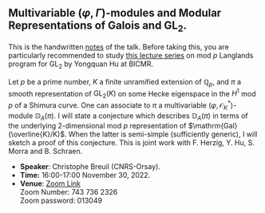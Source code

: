 <head>
    <script src="https://cdn.mathjax.org/mathjax/latest/MathJax.js?config=TeX-AMS-MML_HTMLorMML" type="text/javascript"></script>
    <script type="text/x-mathjax-config">
        MathJax.Hub.Config({
            tex2jax: {
            skipTags: ['script', 'noscript', 'style', 'textarea', 'pre'],
            inlineMath: [['$','$']]
            }
        });
    </script>
</head>

## Multivariable $(\varphi,\Gamma)$-modules and Modular Representations of Galois and $\mathrm{GL}_{2}$.

This is the handwritten [notes](././Breuil.pdf) of the talk. Before taking this, you are particularly recommended to study [this lecture series](https://dai-wenhan.github.io/ModpLL2022/ModpLL2022.html) on mod $p$ Langlands program for $\mathrm{GL}_2$ by Yongquan Hu at BICMR.

Let $p$ be a prime number, $K$ a finite unramified extension of $\mathbb{Q}_p$, and $\pi$ a smooth representation of $\mathrm{GL}_2(K)$ on some Hecke eigenspace in the $H^1$ mod $p$ of a Shimura curve. One can associate to $\pi$ a multivariable $(\varphi, \mathcal{O}_K^*)$-module $\mathbb{D}_A(\pi)$. I will state a conjecture which describes $\mathbb{D}_A(\pi)$ in terms of the underlying 2-dimensional mod $p$ representation of $\mathrm{Gal}(\overline{K}/K)$. When the latter is semi-simple (sufficiently generic), I will sketch a proof of this conjecture. This is joint work with F. Herzig, Y. Hu, S. Morra and B. Schraen.

- **Speaker**: Christophe Breuil (CNRS-Orsay). 
- **Time:** 16:00-17:00 November 30, 2022.
- **Venue**: [Zoom Link](https://zoom.us/j/7437362326?pwd=UXd3RzBiUWZNK2Vhdm05R0c5VlJEUT09) <br/>
Zoom Number: 743 736 2326 <br/>
Zoom password: 013049



